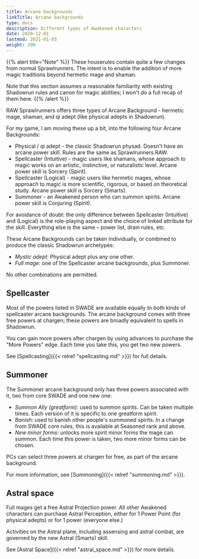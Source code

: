 ```yaml
---
title: Arcane backgrounds
linkTitle: Arcane backgrounds
type: docs
description: Different types of Awakened characters
date: 2020-12-01
lastmod: 2021-01-03
weight: 200
---
```


{{% alert title="Note" %}}
These houserules contain quite a few changes from normal Sprawlrunners. The intent is to enable the addition of more magic traditions beyond hermetic mage and shaman. 

Note that this section assumes a reasonable familiarity with existing Shadowrun rules and canon for magic abilities; I won't do a full recap of them here. 
{{% /alert %}} 

RAW Sprawlrunners offers three types of Arcane Background - hermetic mage, shaman, and qi adept (like physical adepts in Shadowrun). 

For my game, I am moving these up a bit, into the following four Arcane Backgrounds:

* Physical / qi adept - the classic Shadowrun physad. Doesn't have an arcane power skill. Rules are the same as Sprawlrunners RAW.
* Spellcaster (Intuitive) - magic users like shamans, whose approach to magic works on an artistic, instinctive, or naturalistic level. Arcane power skill is Sorcery (Spirit).
* Spellcaster (Logical) - magic users like hermetic mages, whose approach to magic is more scientific, rigorous, or based on theoretical study. Arcane power skill is Sorcery (Smarts).
* Summoner - an Awakened person who can summon spirits. Arcane power skill is Conjuring (Spirit).

For avoidance of doubt: the only difference between Spellcaster (Intuitive) and (Logical) is the role-playing aspect and the choice of linked attribute for the skill. Everything else is the same – power list, drain rules, etc.

These Arcane Backgrounds can be taken individually, or combined to produce the classic Shadowrun archetypes:

* *Mystic adept*: Physical adept plus any one other.
* *Full mage*: one of the Spellcaster arcane backgrounds, plus Summoner.

No other combinations are permitted.

## Spellcaster

Most of the powers listed in SWADE are available equally to both kinds of spellcaster arcane backgrounds. The arcane background comes with three free powers at chargen; these powers are broadly equivalent to spells in Shadowrun. 

You can gain more powers after chargen by using advances to purchase the "More Powers" edge. Each time you take this, you get two new powers.

See [Spellcasting]({{< relref "spellcasting.md" >}}) for full details.

## Summoner

The Summoner arcane background only has three powers associated with it, two from core SWADE and one new one:

* *Summon Ally (greatform)*: used to summon spirits. Can be taken multiple times. Each version of it is specific to one greatform spirit.
* *Banish*: used to banish other people's summoned spirits. In a change from SWADE core rules, this is available at Seasoned rank and above.
* *New minor forms*: unlocks more spirit minor forms the mage can summon. Each time this power is taken, two more minor forms can be chosen. 

PCs can select three powers at chargen for free, as part of the arcane background.

For more information, see [Summoning]({{< relref "summoning.md" >}}).

## Astral space

Full mages get a free Astral Projection power. All other Awakened characters can purchase Astral Perception, either for 1 Power Point (for physical adepts) or for 1 power (everyone else.)

Activities on the Astral plane, including assensing and astral combat, are governed by the new Astral (Smarts) skill.

See [Astral Space]({{< relref "astral_space.md" >}}) for more details.
